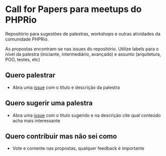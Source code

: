 # Call for Papers para meetups do PHPRio

Repositório para sugestões de palestras, workshops e outras atividades da comunidade PHPRio.

As propostas encontram-se nas issues do repositório. Utilize labels para o nível da palestra (iniciante, intermediário, avançado) e assunto (arquitetura, POO, testes, etc)

## Quero palestrar
* Abra uma [issue](https://github.com/PHPRio/cpf/issues/new) com o título e descrição da palestra

## Quero sugerir uma palestra
* Abra uma [issue](https://github.com/PHPRio/cpf/issues/new) com o título sugerido e na descrição cite qual conteúdo acha mais interessante

## Quero contribuir mas não sei como
* Vote e comente nas propostas, qualquer feedback é importante

